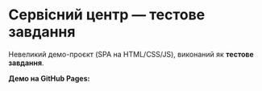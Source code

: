 # Сервісний центр — тестове завдання

Невеликий демо-проєкт (SPA на HTML/CSS/JS), виконаний як **тестове завдання**.

**Демо на GitHub Pages:** 
